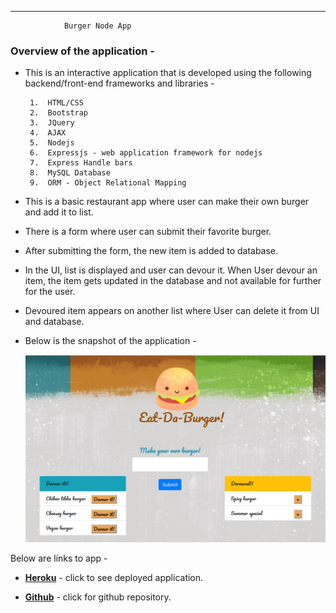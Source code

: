 --- 
                    
                Burger Node App

                 
### Overview of the application -
* This is an interactive application that is developed using the following backend/front-end frameworks and libraries -

       1.  HTML/CSS
       2.  Bootstrap 
       3.  JQuery 
       4.  AJAX 
       5.  Nodejs 
       6.  Expressjs - web application framework for nodejs
       7.  Express Handle bars
       8.  MySQL Database
       9.  ORM - Object Relational Mapping    
       

* This is a basic restaurant app where user can make their own burger and add it to list. 

* There is a form where user can submit their favorite burger.

* After submitting the form, the new item is added to database.

* In the UI, list is displayed and user can devour it. When User devour an item, the item gets updated in the database and not available for further for the user.

* Devoured item appears on another list where User can delete it from UI and database.

 
* Below is the snapshot of the application -


  ![Burger](https://raw.githubusercontent.com/saranyamohandas/burger/master/public/assets/images/app.png)


Below are links to app -

 - __[Heroku](https://aqueous-tor-51984.herokuapp.com/)__ -  click to see deployed application.

- __[Github](https://github.com/saranyamohandas/burger.git)__ - click for github repository.
